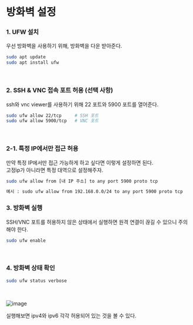 # 방화벽 설정

### 1. UFW 설치
우선 방화벽을 사용하기 위해, 방화벽을 다운 받아준다.   
```bash
sudo apt update
sudo apt install ufw
```
<br>

### 2. SSH & VNC 접속 포트 허용 (선택 사항)
ssh와 vnc viewer를 사용하기 위해 22 포트와 5900 포트를 열어준다.  
```bash
sudo ufw allow 22/tcp     # SSH 포트
sudo ufw allow 5900/tcp   # VNC 포트
```
<br>

### 2-1. 특정 IP에서만 접근 허용  
만약 특정 IP에서만 접근 가능하게 하고 싶다면 이렇게 설정하면 된다.  
고정ip가 아니라면 특정 대역으로 설정해주자.  
```bash
sudo ufw allow from [내 IP 주소] to any port 5900 proto tcp

예시 : sudo ufw allow from 192.168.0.0/24 to any port 5900 proto tcp
```

### 3. 방화벽 실행    
SSH/VNC 포트를 허용하지 않은 상태에서 실행하면 원격 연결이 끊길 수 있으니 주의해야 한다.  
```bash
sudo ufw enable
```
<br>

### 4. 방화벽 상태 확인  

```bash
sudo ufw status verbose
```
<br>

![image](https://github.com/user-attachments/assets/6fcdbe69-5990-45f9-a92a-0dfd5994d1ce)

실행해보면 ipv4와 ipv6 각각 허용되어 있는 것을 볼 수 있다.  


